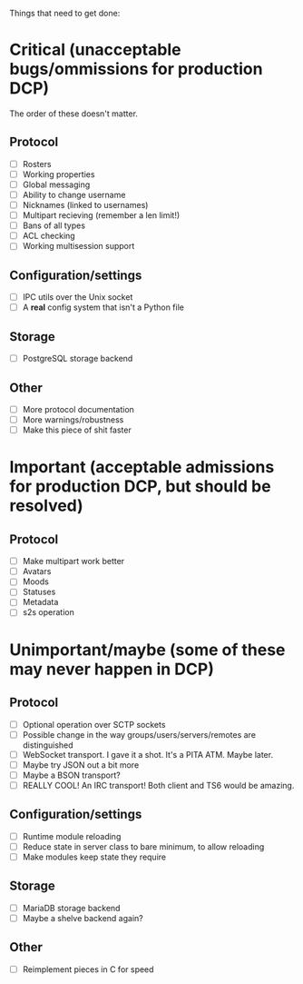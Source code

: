 Things that need to get done:

# Critical (unacceptable bugs/ommissions for production DCP)

The order of these doesn't matter.

## Protocol
- [ ] Rosters
- [ ] Working properties
- [ ] Global messaging
- [ ] Ability to change username
- [ ] Nicknames (linked to usernames)
- [ ] Multipart recieving (remember a len limit!)
- [ ] Bans of all types
- [ ] ACL checking
- [ ] Working multisession support

## Configuration/settings
- [ ] IPC utils over the Unix socket
- [ ] A **real** config system that isn't a Python file

## Storage
- [ ] PostgreSQL storage backend

## Other
- [ ] More protocol documentation
- [ ] More warnings/robustness
- [ ] Make this piece of shit faster

# Important (acceptable admissions for production DCP, but should be resolved)

## Protocol
- [ ] Make multipart work better
- [ ] Avatars
- [ ] Moods
- [ ] Statuses
- [ ] Metadata
- [ ] s2s operation

# Unimportant/maybe (some of these may never happen in DCP)

## Protocol
- [ ] Optional operation over SCTP sockets
- [ ] Possible change in the way groups/users/servers/remotes are distinguished
- [ ] WebSocket transport. I gave it a shot. It's a PITA ATM. Maybe later.
- [ ] Maybe try JSON out a bit more
- [ ] Maybe a BSON transport?
- [ ] REALLY COOL! An IRC transport! Both client and TS6 would be amazing. 

## Configuration/settings
- [ ] Runtime module reloading
- [ ] Reduce state in server class to bare minimum, to allow reloading
- [ ] Make modules keep state they require

## Storage
- [ ] MariaDB storage backend
- [ ] Maybe a shelve backend again?

## Other
- [ ] Reimplement pieces in C for speed
